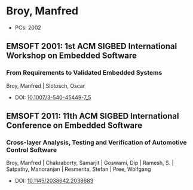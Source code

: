 # Broy, Manfred

* PCs: 2002

## EMSOFT 2001: 1st ACM SIGBED International Workshop on Embedded Software

### From Requirements to Validated Embedded Systems
Broy, Manfred | Slotosch, Oscar
* DOI: [10.1007/3-540-45449-7_5](https://doi.org/10.1007/3-540-45449-7_5)

## EMSOFT 2011: 11th ACM SIGBED International Conference on Embedded Software

### Cross-layer Analysis, Testing and Verification of Automotive Control Software
Broy, Manfred | Chakraborty, Samarjit | Goswami, Dip | Ramesh, S. | Satpathy, Manoranjan | Resmerita, Stefan | Pree, Wolfgang
* DOI: [10.1145/2038642.2038683](https://doi.org/10.1145/2038642.2038683)

